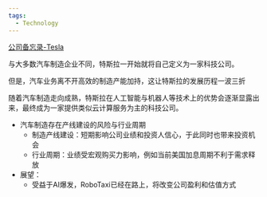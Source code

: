 ```yaml
---
tags:
  - Technology
---
```

[公司备忘录-Tesla](https://docs.google.com/spreadsheets/d/1WTsjE0Ojbr5QSMItKrsIIRQLB6PnB0yjrE4NSl1Q8mA/edit#gid=0)

与大多数汽车制造企业不同，特斯拉一开始就将自己定义为一家科技公司。

但是，汽车业务离不开高效的制造产能加持，这让特斯拉的发展历程一波三折

随着汽车制造走向成熟，特斯拉在人工智能与机器人等技术上的优势会逐渐显露出来，最终成为一家提供类似云计算服务为主的科技公司。

- 汽车制造存在产线建设的风险与行业周期
    - 制造产线建设：短期影响公司业绩和投资人信心，于此同时也带来投资机会
    - 行业周期：业绩受宏观购买力影响，例如当前美国加息周期不利于需求释放
- 展望：
    - 受益于AI爆发，RoboTaxi已经在路上，将改变公司盈利和估值方式
